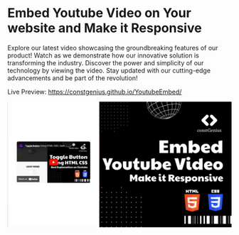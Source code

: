 # Embed Youtube Video on Your website and Make it Responsive

Explore our latest video showcasing the groundbreaking features of our product! Watch as we demonstrate how our innovative solution is transforming the industry. Discover the power and simplicity of our technology by viewing the video. Stay updated with our cutting-edge advancements and be part of the revolution!

Live Preview: https://constgenius.github.io/YoutubeEmbed/

![Youtube Video](EmbedYoutubeVideo.png)
